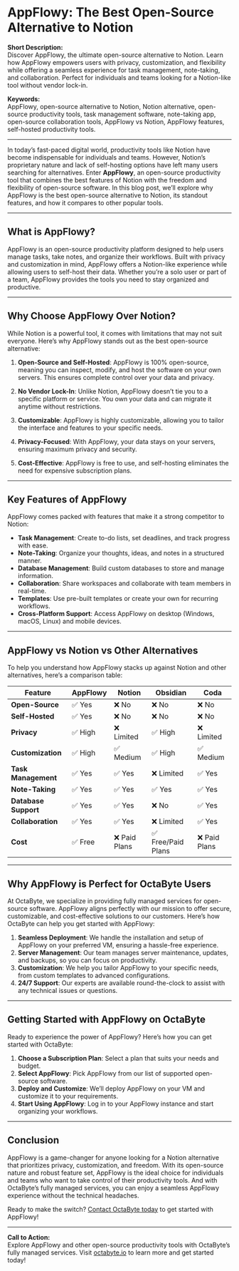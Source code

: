 # AppFlowy: The Best Open-Source Alternative to Notion

**Short Description:**  
Discover AppFlowy, the ultimate open-source alternative to Notion. Learn how AppFlowy empowers users with privacy, customization, and flexibility while offering a seamless experience for task management, note-taking, and collaboration. Perfect for individuals and teams looking for a Notion-like tool without vendor lock-in.

**Keywords:**  
AppFlowy, open-source alternative to Notion, Notion alternative, open-source productivity tools, task management software, note-taking app, open-source collaboration tools, AppFlowy vs Notion, AppFlowy features, self-hosted productivity tools.

---

In today’s fast-paced digital world, productivity tools like Notion have become indispensable for individuals and teams. However, Notion’s proprietary nature and lack of self-hosting options have left many users searching for alternatives. Enter **AppFlowy**, an open-source productivity tool that combines the best features of Notion with the freedom and flexibility of open-source software. In this blog post, we’ll explore why AppFlowy is the best open-source alternative to Notion, its standout features, and how it compares to other popular tools.

---

## What is AppFlowy?

AppFlowy is an open-source productivity platform designed to help users manage tasks, take notes, and organize their workflows. Built with privacy and customization in mind, AppFlowy offers a Notion-like experience while allowing users to self-host their data. Whether you’re a solo user or part of a team, AppFlowy provides the tools you need to stay organized and productive.

---

## Why Choose AppFlowy Over Notion?

While Notion is a powerful tool, it comes with limitations that may not suit everyone. Here’s why AppFlowy stands out as the best open-source alternative:

1. **Open-Source and Self-Hosted**: AppFlowy is 100% open-source, meaning you can inspect, modify, and host the software on your own servers. This ensures complete control over your data and privacy.
   
2. **No Vendor Lock-In**: Unlike Notion, AppFlowy doesn’t tie you to a specific platform or service. You own your data and can migrate it anytime without restrictions.

3. **Customizable**: AppFlowy is highly customizable, allowing you to tailor the interface and features to your specific needs.

4. **Privacy-Focused**: With AppFlowy, your data stays on your servers, ensuring maximum privacy and security.

5. **Cost-Effective**: AppFlowy is free to use, and self-hosting eliminates the need for expensive subscription plans.

---

## Key Features of AppFlowy

AppFlowy comes packed with features that make it a strong competitor to Notion:

- **Task Management**: Create to-do lists, set deadlines, and track progress with ease.
- **Note-Taking**: Organize your thoughts, ideas, and notes in a structured manner.
- **Database Management**: Build custom databases to store and manage information.
- **Collaboration**: Share workspaces and collaborate with team members in real-time.
- **Templates**: Use pre-built templates or create your own for recurring workflows.
- **Cross-Platform Support**: Access AppFlowy on desktop (Windows, macOS, Linux) and mobile devices.

---

## AppFlowy vs Notion vs Other Alternatives

To help you understand how AppFlowy stacks up against Notion and other alternatives, here’s a comparison table:

| Feature                | AppFlowy           | Notion             | Obsidian           | Coda               |
|------------------------|--------------------|--------------------|--------------------|--------------------|
| **Open-Source**        | ✅ Yes             | ❌ No              | ❌ No              | ❌ No              |
| **Self-Hosted**        | ✅ Yes             | ❌ No              | ❌ No              | ❌ No              |
| **Privacy**            | ✅ High            | ❌ Limited         | ✅ High            | ❌ Limited         |
| **Customization**      | ✅ High            | ✅ Medium          | ✅ High            | ✅ Medium          |
| **Task Management**    | ✅ Yes             | ✅ Yes             | ❌ Limited         | ✅ Yes             |
| **Note-Taking**        | ✅ Yes             | ✅ Yes             | ✅ Yes             | ✅ Yes             |
| **Database Support**   | ✅ Yes             | ✅ Yes             | ❌ No              | ✅ Yes             |
| **Collaboration**      | ✅ Yes             | ✅ Yes             | ❌ Limited         | ✅ Yes             |
| **Cost**               | ✅ Free            | ❌ Paid Plans      | ✅ Free/Paid Plans | ❌ Paid Plans      |

---

## Why AppFlowy is Perfect for OctaByte Users

At OctaByte, we specialize in providing fully managed services for open-source software. AppFlowy aligns perfectly with our mission to offer secure, customizable, and cost-effective solutions to our customers. Here’s how OctaByte can help you get started with AppFlowy:

1. **Seamless Deployment**: We handle the installation and setup of AppFlowy on your preferred VM, ensuring a hassle-free experience.
2. **Server Management**: Our team manages server maintenance, updates, and backups, so you can focus on productivity.
3. **Customization**: We help you tailor AppFlowy to your specific needs, from custom templates to advanced configurations.
4. **24/7 Support**: Our experts are available round-the-clock to assist with any technical issues or questions.

---

## Getting Started with AppFlowy on OctaByte

Ready to experience the power of AppFlowy? Here’s how you can get started with OctaByte:

1. **Choose a Subscription Plan**: Select a plan that suits your needs and budget.
2. **Select AppFlowy**: Pick AppFlowy from our list of supported open-source software.
3. **Deploy and Customize**: We’ll deploy AppFlowy on your VM and customize it to your requirements.
4. **Start Using AppFlowy**: Log in to your AppFlowy instance and start organizing your workflows.

---

## Conclusion

AppFlowy is a game-changer for anyone looking for a Notion alternative that prioritizes privacy, customization, and freedom. With its open-source nature and robust feature set, AppFlowy is the ideal choice for individuals and teams who want to take control of their productivity tools. And with OctaByte’s fully managed services, you can enjoy a seamless AppFlowy experience without the technical headaches.

Ready to make the switch? [Contact OctaByte today](https://octabyte.io) to get started with AppFlowy!

---

**Call to Action:**  
Explore AppFlowy and other open-source productivity tools with OctaByte’s fully managed services. Visit [octabyte.io](https://octabyte.io) to learn more and get started today!